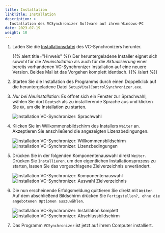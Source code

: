 ```yaml
---
title: Installation
linkTitle: Installation
description: >
  Installation des VCSynchronizer Software auf ihrem Windows-PC
date: 2023-07-19
weight: 10
---
```

1. Laden Sie die [Installationsdatei](/download/SetupVitalControlSynchronizer.exe) des VC-Synchronizers herunter.

   {{% alert title="Hinweis" %}}
  Der heruntergeladene Installer eignet sich sowohl für die *Neuinstallation* als auch für die *Aktualisierung* einer bereits vorhandenen VC-Synchronizer Installation auf eine neuere Version. Beides Mal ist das Vorgehen komplett identisch.
   {{% /alert %}}

2. Starten Sie die Installation des Programms durch einen Doppelklick auf die heruntergeladene Datei `SetupVitalControlSynchronizer.exe`.

3. *Nur bei Neuinstallation:* Es öffnet sich ein Fenster zur Sprachwahl, wählen Sie dort `Deutsch` als zu installierende Sprache aus und klicken Sie `OK`, um die Installation zu starten.

   ![Installation VC-Synchronizer: Sprachwahl](../images/sprachwahl.png)

4. Klicken Sie im Willkommensbildschirm des Installers `Weiter` an. Akzeptieren Sie anschließend die angezeigten Lizenzbedingungen.

   ![Installation VC-Synchronizer: Willkommensbildschirm](../images/startseite.png) ![Installation VC-Synchronizer: Lizenzbedingungen](../images/lizenz.png)

5. Drücken Sie in der folgenden Komponentenauswahl direkt `Weiter`. Drücken Sie `Installieren`, um den eigentlichen Installationsprozess zu starten, lassen Sie das vorgeschlagene Zielverzeichnis unverändert.

   ![Installation VC-Synchronizer: Komponentenauswahl](../images/komponenten.png) ![Installation VC-Synchronizer: Auswahl Zielverzeichnis](../images/zielverzeichnis.png)

6. Die nun erscheinende Erfolgsmeldung quittieren Sie direkt mit `Weiter`. Auf dem abschließend Bildschirm drücken Sie `Fertigstellen?, ohne die angebotenen Optionen auszuwählen`.

   ![Installation VC-Synchronizer: Installation komplett](../images/erfolg.png) ![Installation VC-Synchronizer: Abschlussbildschirm](../images/abschluss.png)

7. Das Programm `VCSynchronizer` ist jetzt auf ihrem Computer installiert.
